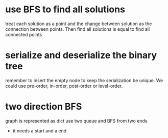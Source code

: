 # use BFS to find all solutions
treat each solution as a point and the change between solution as the connection between points. Then find all solutions is equal to find all connected points

# serialize and deserialize the binary tree
remember to insert the empty node to keep the serialization be unique. 
We could use pre-order, in-order, post-order or level-order.

# two direction BFS
graph is represented as dict
use two queue and BFS from two ends
* it needs a start and a end